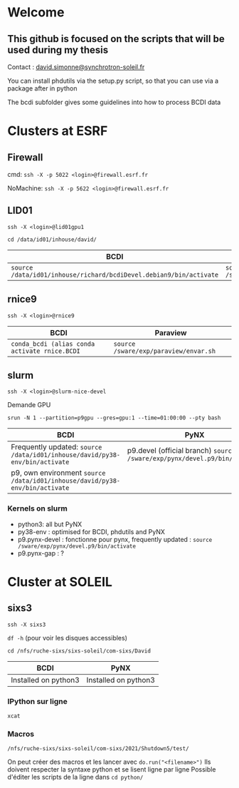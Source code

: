 # Welcome 

## This github is focused on the scripts that will be used during my thesis

Contact : david.simonne@synchrotron-soleil.fr

You can install phdutils via the setup.py script, so that you can use via a package after in python

The bcdi subfolder gives some guidelines into how to process BCDI data

# Clusters at ESRF

## Firewall
cmd:
`ssh -X -p 5022 <login>@firewall.esrf.fr`

NoMachine:
`ssh -X -p 5622 <login>@firewall.esrf.fr`

## LID01
`ssh -X <login>@lid01gpu1`

`cd /data/id01/inhouse/david/`

 BCDI | PyNX
------------ | -------------
`source /data/id01/inhouse/richard/bcdiDevel.debian9/bin/activate` | `source /sware/exp/pynx/devel.debian9/bin/activate`


## rnice9
`ssh -X <login>@rnice9`

 BCDI | Paraview
------------ | -------------
`conda_bcdi (alias conda activate rnice.BCDI` | `source /sware/exp/paraview/envar.sh`

## slurm
`ssh -X <login>@slurm-nice-devel`

Demande GPU

`srun -N 1 --partition=p9gpu --gres=gpu:1 --time=01:00:00 --pty bash`

 BCDI | PyNX
------------ | -------------
Frequently updated: `source /data/id01/inhouse/david/py38-env/bin/activate` | p9.devel (official branch) `source /sware/exp/pynx/devel.p9/bin/activate`
 | p9, own environment `source /data/id01/inhouse/david/py38-env/bin/activate`

### Kernels on slurm
* python3: all but PyNX
* py38-env : optimised for BCDI, phdutils and PyNX
* p9.pynx-devel : fonctionne pour pynx, frequently updated : `source /sware/exp/pynx/devel.p9/bin/activate`
* p9.pynx-gap : ?



# Cluster at SOLEIL

## sixs3
`ssh -X sixs3`

`df -h` (pour voir les disques accessibles)

`cd /nfs/ruche-sixs/sixs-soleil/com-sixs/David`

 BCDI | PyNX
------------ | -------------
Installed on python3 | Installed on python3

### IPython sur ligne

`xcat`

### Macros

`/nfs/ruche-sixs/sixs-soleil/com-sixs/2021/Shutdown5/test/`

On peut créer des macros et les lancer avec `do.run("<filename>")`
Ils doivent respecter la syntaxe python et se lisent ligne par ligne
Possible d'éditer les scripts de la ligne dans `cd python/`